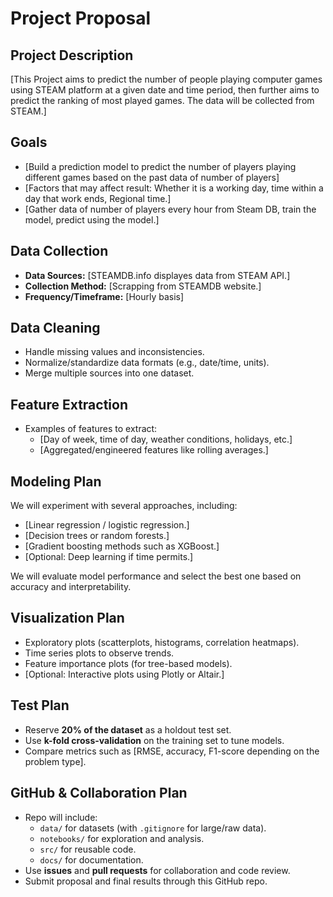 # Project Proposal

## Project Description
[This Project aims to predict the number of people playing computer games using STEAM platform at a given date and time period, then further aims to predict the ranking of most played games. The data will be collected from STEAM.]

## Goals
- [Build a prediction model to predict the number of players playing different games based on the past data of number of players]
- [Factors that may affect result: Whether it is a working day, time within a day that work ends, Regional time.]
- [Gather data of number of players every hour from Steam DB, train the model, predict using the model.]

## Data Collection
- **Data Sources:** [STEAMDB.info displayes data from STEAM API.]
- **Collection Method:** [Scrapping from STEAMDB website.]
- **Frequency/Timeframe:** [Hourly basis]

## Data Cleaning
- Handle missing values and inconsistencies.  
- Normalize/standardize data formats (e.g., date/time, units).  
- Merge multiple sources into one dataset.  

## Feature Extraction
- Examples of features to extract:  
  - [Day of week, time of day, weather conditions, holidays, etc.]  
  - [Aggregated/engineered features like rolling averages.]  

## Modeling Plan
We will experiment with several approaches, including:  
- [Linear regression / logistic regression.]  
- [Decision trees or random forests.]  
- [Gradient boosting methods such as XGBoost.]  
- [Optional: Deep learning if time permits.]  

We will evaluate model performance and select the best one based on accuracy and interpretability.  

## Visualization Plan
- Exploratory plots (scatterplots, histograms, correlation heatmaps).  
- Time series plots to observe trends.  
- Feature importance plots (for tree-based models).  
- [Optional: Interactive plots using Plotly or Altair.]  

## Test Plan
- Reserve **20% of the dataset** as a holdout test set.  
- Use **k-fold cross-validation** on the training set to tune models.  
- Compare metrics such as [RMSE, accuracy, F1-score depending on the problem type].  

## GitHub & Collaboration Plan
- Repo will include:  
  - `data/` for datasets (with `.gitignore` for large/raw data).  
  - `notebooks/` for exploration and analysis.  
  - `src/` for reusable code.  
  - `docs/` for documentation.  
- Use **issues** and **pull requests** for collaboration and code review.  
- Submit proposal and final results through this GitHub repo.  
